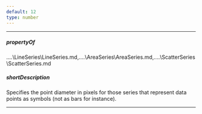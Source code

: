 ```yaml
---
default: 12
type: number
---
```

---
##### propertyOf
..\..\LineSeries\LineSeries.md,..\..\AreaSeries\AreaSeries.md,..\..\ScatterSeries\ScatterSeries.md

##### shortDescription
Specifies the point diameter in pixels for those series that represent data points as symbols (not as bars for instance).

---
